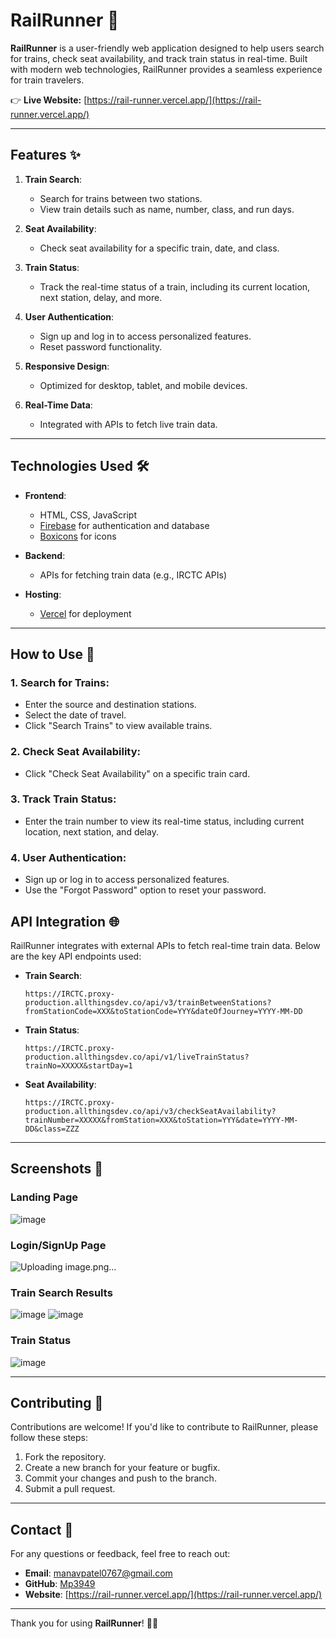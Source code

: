 
# RailRunner 🚆

**RailRunner** is a user-friendly web application designed to help users search for trains, check seat availability, and track train status in real-time. Built with modern web technologies, RailRunner provides a seamless experience for train travelers.

👉 **Live Website:** [https://rail-runner.vercel.app/](https://rail-runner.vercel.app/)

---

## Features ✨

1. **Train Search**:
   - Search for trains between two stations.
   - View train details such as name, number, class, and run days.

2. **Seat Availability**:
   - Check seat availability for a specific train, date, and class.

3. **Train Status**:
   - Track the real-time status of a train, including its current location, next station, delay, and more.

4. **User Authentication**:
   - Sign up and log in to access personalized features.
   - Reset password functionality.

5. **Responsive Design**:
   - Optimized for desktop, tablet, and mobile devices.

6. **Real-Time Data**:
   - Integrated with APIs to fetch live train data.

---

## Technologies Used 🛠️

- **Frontend**:
  - HTML, CSS, JavaScript
  - [Firebase](https://firebase.google.com/) for authentication and database
  - [Boxicons](https://boxicons.com/) for icons

- **Backend**:
  - APIs for fetching train data (e.g., IRCTC APIs)

- **Hosting**:
  - [Vercel](https://vercel.com/) for deployment

---

## How to Use 🚀

### 1. **Search for Trains**:
   - Enter the source and destination stations.
   - Select the date of travel.
   - Click "Search Trains" to view available trains.

### 2. **Check Seat Availability**:
   - Click "Check Seat Availability" on a specific train card.

### 3. **Track Train Status**:
   - Enter the train number to view its real-time status, including current location, next station, and delay.

### 4. **User Authentication**:
   - Sign up or log in to access personalized features.
   - Use the "Forgot Password" option to reset your password.

## API Integration 🌐

RailRunner integrates with external APIs to fetch real-time train data. Below are the key API endpoints used:

- **Train Search**:
  ```
  https://IRCTC.proxy-production.allthingsdev.co/api/v3/trainBetweenStations?fromStationCode=XXX&toStationCode=YYY&dateOfJourney=YYYY-MM-DD
  ```

- **Train Status**:
  ```
  https://IRCTC.proxy-production.allthingsdev.co/api/v1/liveTrainStatus?trainNo=XXXXX&startDay=1
  ```

- **Seat Availability**:
  ```
  https://IRCTC.proxy-production.allthingsdev.co/api/v3/checkSeatAvailability?trainNumber=XXXXX&fromStation=XXX&toStation=YYY&date=YYYY-MM-DD&class=ZZZ
  ```

---

## Screenshots 📸

### Landing Page
![image](https://github.com/user-attachments/assets/3948eb5f-2d16-4bc6-bcc1-8742b31bb969)

### Login/SignUp Page
![Uploading image.png…]()


### Train Search Results
![image](https://github.com/user-attachments/assets/748af116-a180-47bd-84c2-98990b6f5122)
![image](https://github.com/user-attachments/assets/223a705c-ce6e-4a62-b45c-f7c4f856b99a)


### Train Status
![image](https://github.com/user-attachments/assets/55a7d994-3dcb-4d9e-bac4-f8e2d9f8eca3)


---

## Contributing 🤝

Contributions are welcome! If you'd like to contribute to RailRunner, please follow these steps:

1. Fork the repository.
2. Create a new branch for your feature or bugfix.
3. Commit your changes and push to the branch.
4. Submit a pull request.

---



## Contact 📧

For any questions or feedback, feel free to reach out:

- **Email**: manavpatel0767@gmail.com
- **GitHub**: [Mp3949](https://github.com/Mp3949)
- **Website**: [https://rail-runner.vercel.app/](https://rail-runner.vercel.app/)

---

Thank you for using **RailRunner**! 🚆✨
